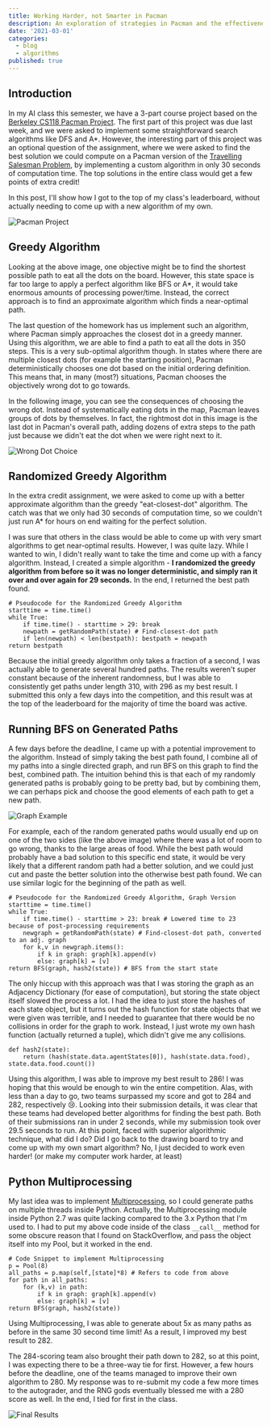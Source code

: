 ```yaml
---
title: Working Harder, not Smarter in Pacman
description: An exploration of strategies in Pacman and the effectiveness of randomized algorithms.
date: '2021-03-01'
categories:
  - blog
  - algorithms
published: true
---
```


## Introduction

In my AI class this semester, we have a 3-part course project based on the [Berkeley CS118 Pacman Project](http://ai.berkeley.edu/project_overview.html). The first part of this project was due last week, and we were asked to implement some straightforward search algorithms like DFS and A\*. However, the interesting part of this project was an optional question of the assignment, where we were asked to find the best solution we could compute on a Pacman version of the [Travelling Salesman Problem](https://en.wikipedia.org/wiki/Travelling_salesman_problem), by implementing a custom algorithm in only 30 seconds of computation time. The top solutions in the entire class would get a few points of extra credit!

In this post, I'll show how I got to the top of my class's leaderboard, without actually needing to come up with a new algorithm of my own.

![Pacman Project](https://miro.medium.com/max/1868/1*AksaWYwhXxpDXwgdvkfghQ.png)

## Greedy Algorithm

Looking at the above image, one objective might be to find the shortest possible path to eat all the dots on the board. However, this state space is far too large to apply a perfect algorithm like BFS or A\*, it would take enormous amounts of processing power/time. Instead, the correct approach is to find an approximate algorithm which finds a near-optimal path.

The last question of the homework has us implement such an algorithm, where Pacman simply approaches the closest dot in a greedy manner. Using this algorithm, we are able to find a path to eat all the dots in 350 steps. This is a very sub-optimal algorithm though. In states where there are multiple closest dots (for example the starting position), Pacman deterministically chooses one dot based on the initial ordering definition. This means that, in many (most?) situations, Pacman chooses the objectively wrong dot to go towards.

In the following image, you can see the consequences of choosing the wrong dot. Instead of systematically eating dots in the map, Pacman leaves groups of dots by themselves. In fact, the rightmost dot in this image is the last dot in Pacman's overall path, adding dozens of extra steps to the path just because we didn't eat the dot when we were right next to it.

![Wrong Dot Choice](/uploads/image-1024x490.png)

## Randomized Greedy Algorithm

In the extra credit assignment, we were asked to come up with a better approximate algorithm than the greedy "eat-closest-dot" algorithm. The catch was that we only had 30 seconds of computation time, so we couldn't just run A\* for hours on end waiting for the perfect solution.

I was sure that others in the class would be able to come up with very smart algorithms to get near-optimal results. However, I was quite lazy. While I wanted to win, I didn't really want to take the time and come up with a fancy algorithm. Instead, I created a simple algorithm - **I randomized the greedy algorithm from before so it was no longer deterministic, and simply ran it over and over again for 29 seconds.** In the end, I returned the best path found.

```
# Pseudocode for the Randomized Greedy Algorithm
starttime = time.time()
while True:
    if time.time() - starttime > 29: break
    newpath = getRandomPath(state) # Find-closest-dot path
    if len(newpath) < len(bestpath): bestpath = newpath
return bestpath
```

Because the initial greedy algorithm only takes a fraction of a second, I was actually able to generate several hundred paths. The results weren't super constant because of the inherent randomness, but I was able to consistently get paths under length 310, with 296 as my best result. I submitted this only a few days into the competition, and this result was at the top of the leaderboard for the majority of time the board was active.

## Running BFS on Generated Paths

A few days before the deadline, I came up with a potential improvement to the algorithm. Instead of simply taking the best path found, I combine all of my paths into a single directed graph, and run BFS on this graph to find the best, combined path. The intuition behind this is that each of my randomly generated paths is probably going to be pretty bad, but by combining them, we can perhaps pick and choose the good elements of each path to get a new path.

![Graph Example](/uploads/image-1.png)

For example, each of the random generated paths would usually end up on one of the two sides (like the above image) where there was a lot of room to go wrong, thanks to the large areas of food. While the best path would probably have a bad solution to this specific end state, it would be very likely that a different random path had a better solution, and we could just cut and paste the better solution into the otherwise best path found. We can use similar logic for the beginning of the path as well.

```
# Pseudocode for the Randomized Greedy Algorithm, Graph Version
starttime = time.time()
while True:
    if time.time() - starttime > 23: break # Lowered time to 23 because of post-processing requirements
    newgraph = getRandomPath(state) # Find-closest-dot path, converted to an adj. graph
    for k,v in newgraph.items():
        if k in graph: graph[k].append(v)
        else: graph[k] = [v]
return BFS(graph, hash2(state)) # BFS from the start state
```

The only hiccup with this approach was that I was storing the graph as an Adjacency Dictionary (for ease of computation), but storing the state object itself slowed the process a lot. I had the idea to just store the hashes of each state object, but it turns out the hash function for state objects that we were given was terrible, and I needed to guarantee that there would be no collisions in order for the graph to work. Instead, I just wrote my own hash function (actually returned a tuple), which didn't give me any collisions.

```
def hash2(state):
    return (hash(state.data.agentStates[0]), hash(state.data.food), state.data.food.count())
```

Using this algorithm, I was able to improve my best result to 286! I was hoping that this would be enough to win the entire competition. Alas, with less than a day to go, two teams surpassed my score and got to 284 and 282, respectively 😢. Looking into their submission details, it was clear that these teams had developed better algorithms for finding the best path. Both of their submissions ran in under 2 seconds, while my submission took over 29.5 seconds to run. At this point, faced with superior algorithmic technique, what did I do? Did I go back to the drawing board to try and come up with my own smart algorithm? No, I just decided to work even harder! (or make my computer work harder, at least)

## Python Multiprocessing

My last idea was to implement [Multiprocessing](https://docs.python.org/2.7/library/multiprocessing.html), so I could generate paths on multiple threads inside Python. Actually, the Multiprocessing module inside Python 2.7 was quite lacking compared to the 3.x Python that I'm used to. I had to put my above code inside of the class `__call__` method for some obscure reason that I found on StackOverflow, and pass the object itself into my Pool, but it worked in the end.

```
# Code Snippet to implement Multiprocessing
p = Pool(8)
all_paths = p.map(self,[state]*8) # Refers to code from above
for path in all_paths:
    for (k,v) in path:
        if k in graph: graph[k].append(v)
        else: graph[k] = [v]
return BFS(graph, hash2(state))
```

Using Multiprocessing, I was able to generate about 5x as many paths as before in the same 30 second time limit! As a result, I improved my best result to 282.

The 284-scoring team also brought their path down to 282, so at this point, I was expecting there to be a three-way tie for first. However, a few hours before the deadline, one of the teams managed to improve their own algorithm to 280. My response was to re-submit my code a few more times to the autograder, and the RNG gods eventually blessed me with a 280 score as well. In the end, I tied for first in the class.

![Final Results](/uploads/image-3-1024x790.png)
